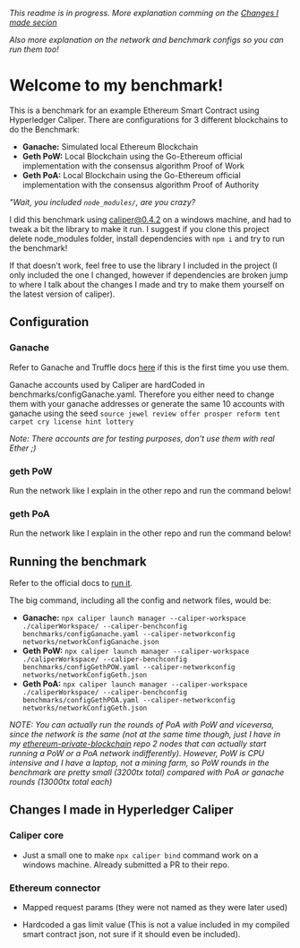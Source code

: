 _This readme is in progress. More explanation comming on the [Changes I made secion](##changes-i-made)_

_Also more explanation on the network and benchmark configs so you can run them too!_

# Welcome to my benchmark!

This is a benchmark for an example Ethereum Smart Contract using Hyperledger Caliper. There are configurations for 3 different blockchains to do the Benchmark:

- **Ganache:** Simulated local Ethereum Blockchain
- **Geth PoW:** Local Blockchain using the Go-Ethereum official implementation with the consensus algorithm Proof of Work
- **Geth PoA:** Local Blockchain using the Go-Ethereum official implementation with the consensus algorithm Proof of Authority

_"Wait, you included `node_modules/`, are you crazy?_

I did this benchmark using caliper@0.4.2 on a windows machine, and had to tweak a bit the library to make it run. I suggest if you clone this project delete node_modules folder, install dependencies with `npm i` and try to run the benchmark!

If that doesn't work, feel free to use the library I included in the project (I only included the one I changed, however if dependencies are broken jump to where I talk about the changes I made and try to make them yourself on the latest version of caliper).

## Configuration

### Ganache

Refer to Ganache and Truffle docs [here](https://www.trufflesuite.com/) if this is the first time you use them.

Ganache accounts used by Caliper are hardCoded in benchmarks/configGanache.yaml. Therefore you either need to change them with your ganache addresses or generate the same 10 accounts with ganache using the seed `source jewel review offer prosper reform tent carpet cry license hint lottery`

_Note: There accounts are for testing purposes, don't use them with real Ether ;)_

### geth PoW

Run the network like I explain in the other repo and run the command below!

### geth PoA

Run the network like I explain in the other repo and run the command below!

## Running the benchmark

Refer to the official docs to [run it](https://hyperledger.github.io/caliper/).

The big command, including all the config and network files, would be:

- **Ganache:** `npx caliper launch manager --caliper-workspace ./caliperWorkspace/ --caliper-benchconfig benchmarks/configGanache.yaml --caliper-networkconfig networks/networkConfigGanache.json`
- **Geth PoW:** `npx caliper launch manager --caliper-workspace ./caliperWorkspace/ --caliper-benchconfig benchmarks/configGethPOW.yaml --caliper-networkconfig networks/networkConfigGeth.json`
- **Geth PoA:** `npx caliper launch manager --caliper-workspace ./caliperWorkspace/ --caliper-benchconfig benchmarks/configGethPOA.yaml --caliper-networkconfig networks/networkConfigGeth.json`

_NOTE: You can actually run the rounds of PoA with PoW and viceversa, since the network is the same (not at the same time though, just I have in my [ethereum-private-blockchain](https://github.com/fransotodev/geth-private-blockchain) repo 2 nodes that can actually start running a PoW or a PoA network indifferently). However, PoW is CPU intensive and I have a laptop, not a mining farm, so PoW rounds in the benchmark are pretty small (3200tx total) compared with PoA or ganache rounds (13000tx total each)_

## Changes I made in Hyperledger Caliper

### Caliper core

- Just a small one to make `npx caliper bind` command work on a windows machine. Already submitted a PR to their repo.

### Ethereum connector

- Mapped request params (they were not named as they were later used)

- Hardcoded a gas limit value (This is not a value included in my compiled smart contract json, not sure if it should even be included).
